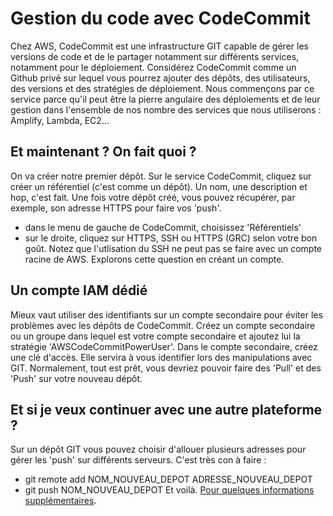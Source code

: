 # Gestion du code avec CodeCommit
Chez AWS, CodeCommit est une infrastructure GIT capable de gérer les versions de code et de le partager notamment sur différents services, notamment pour le déploiement. Considérez CodeCommit comme un Github privé sur lequel vous pourrez ajouter des dépôts, des utilisateurs, des versions et des stratégies de déploiement.
Nous commençons par ce service parce qu'il peut être la pierre angulaire des déploiements et de leur gestion dans l'ensemble de nos nombre des services que nous utiliserons : Amplify, Lambda, EC2...

## Et maintenant ? On fait quoi ?
On va créer notre premier dépôt.
Sur le service CodeCommit, cliquez sur créer un référentiel (c'est comme un dépôt). Un nom, une description et hop, c'est fait.
Une fois votre dépôt créé, vous pouvez récupérer, par exemple, son adresse HTTPS pour faire vos 'push'.
- dans le menu de gauche de CodeCommit, choisissez 'Référentiels'
- sur le droite, cliquez sur HTTPS, SSH ou HTTPS (GRC) selon votre bon goût.
Notez que l'utlisation du SSH ne peut pas se faire avec un compte racine de AWS. Explorons cette question en créant un compte.

## Un compte IAM dédié
Mieux vaut utiliser des identifiants sur un compte secondaire pour éviter les problèmes avec les dépôts de CodeCommit. Créez un compte secondaire ou un groupe dans lequel est votre compte secondaire et ajoutez lui la stratégie 'AWSCodeCommitPowerUser'.
Dans le compte secondaire, créez une clé d'accès. Elle servira à vous identifier lors des manipulations avec GIT.
Normalement, tout est prêt, vous devriez pouvoir faire des 'Pull' et des 'Push' sur votre nouveau dépôt.

## Et si je veux continuer avec une autre plateforme ?
Sur un dépôt GIT vous pouvez choisir d'allouer plusieurs adresses pour gérer les 'push' sur différents serveurs.
C'est très con à faire :
- git remote add NOM_NOUVEAU_DEPOT ADRESSE_NOUVEAU_DEPOT
- git push NOM_NOUVEAU_DEPOT
Et voilà.
[Pour quelques informations supplémentaires](https://gist.github.com/harding/1a99b0bad37f9498709f).